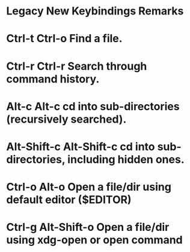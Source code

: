 # Legacy 		New Keybindings		Remarks
# Ctrl-t		Ctrl-o		Find a file.
# Ctrl-r		Ctrl-r		Search through command history.
# Alt-c			Alt-c		cd into sub-directories (recursively searched).
# Alt-Shift-c		Alt-Shift-c	cd into sub-directories, including hidden ones.
# Ctrl-o		Alt-o		Open a file/dir using default editor ($EDITOR)
# Ctrl-g		Alt-Shift-o	Open a file/dir using xdg-open or open command

